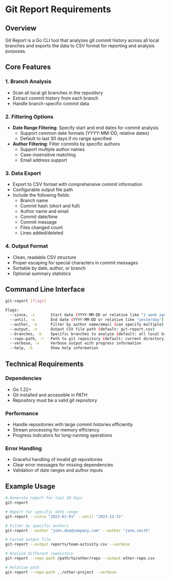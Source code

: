 # Git Report Requirements

## Overview

Git Report is a Go CLI tool that analyzes git commit history across all local branches and exports the data to CSV format for reporting and analysis purposes.

## Core Features

### 1. Branch Analysis
- Scan all local git branches in the repository
- Extract commit history from each branch
- Handle branch-specific commit data

### 2. Filtering Options
- **Date Range Filtering**: Specify start and end dates for commit analysis
  - Support common date formats (YYYY-MM-DD, relative dates)
  - Default to last 30 days if no range specified
- **Author Filtering**: Filter commits by specific authors
  - Support multiple author names
  - Case-insensitive matching
  - Email address support

### 3. Data Export
- Export to CSV format with comprehensive commit information
- Configurable output file path
- Include the following fields:
  - Branch name
  - Commit hash (short and full)
  - Author name and email
  - Commit date/time
  - Commit message
  - Files changed count
  - Lines added/deleted

### 4. Output Format
- Clean, readable CSV structure
- Proper escaping for special characters in commit messages
- Sortable by date, author, or branch
- Optional summary statistics

## Command Line Interface

```bash
git-report [flags]

Flags:
  --since, -s       Start date (YYYY-MM-DD or relative like "1 week ago")
  --until, -u       End date (YYYY-MM-DD or relative like "yesterday") 
  --author, -a      Filter by author name/email (can specify multiple)
  --output, -o      Output CSV file path (default: git-report.csv)
  --branches, -b    Specific branches to analyze (default: all local branches)
  --repo-path, -r   Path to git repository (default: current directory)
  --verbose, -v     Verbose output with progress information
  --help, -h        Show help information
```

## Technical Requirements

### Dependencies
- Go 1.22+ 
- Git installed and accessible in PATH
- Repository must be a valid git repository

### Performance
- Handle repositories with large commit histories efficiently
- Stream processing for memory efficiency
- Progress indicators for long-running operations

### Error Handling
- Graceful handling of invalid git repositories
- Clear error messages for missing dependencies
- Validation of date ranges and author inputs

## Example Usage

```bash
# Generate report for last 30 days
git-report

# Report for specific date range
git-report --since "2023-01-01" --until "2023-12-31"

# Filter by specific authors
git-report --author "john.doe@company.com" --author "jane.smith"

# Custom output file
git-report --output reports/team-activity.csv --verbose

# Analyze different repository
git-report --repo-path /path/to/other/repo --output other-repo.csv

# Relative path
git-report --repo-path ../other-project --verbose
```
